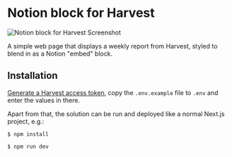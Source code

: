 # Notion block for Harvest

![Notion block for Harvest Screenshot](https://i.imgur.com/SlGBtYY.png)

A simple web page that displays a weekly report from Harvest, styled to blend in as a Notion "embed" block.

## Installation

[Generate a Harvest access token](https://id.getharvest.com/developers), copy the `.env.example` file to `.env` and enter the values in there.

Apart from that, the solution can be run and deployed like a normal Next.js project, e.g.:

```
$ npm install
```

```
$ npm run dev
```
